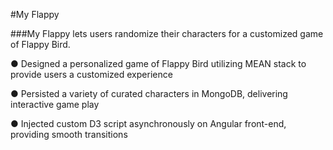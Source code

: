 #My Flappy

###My Flappy lets users randomize their characters for a customized game of Flappy Bird.

● Designed a personalized game of Flappy Bird utilizing MEAN stack to provide users a customized experience

● Persisted a variety of curated characters in MongoDB, delivering interactive game play

● Injected custom D3 script asynchronously on Angular front-end, providing smooth transitions
